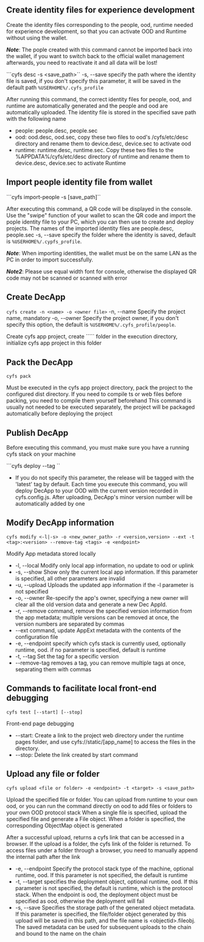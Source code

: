 ## Create identity files for experience development
Create the identity files corresponding to the people, ood, runtime needed for experience development, so that you can activate OOD and Runtime without using the wallet.

**_Note_**: The pople created with this command cannot be imported back into the wallet, if you want to switch back to the official wallet management afterwards, you need to reactivate it and all data will be lost!

```cyfs desc -s <save_path>``
-s, --save specify the path where the identity file is saved, if you don't specify this parameter, it will be saved in the default path `%USERHOME%/.cyfs_profile`

After running this command, the correct identity files for people, ood, and runtime are automatically generated and the people and ood are automatically uploaded. The identity file is stored in the specified save path with the following name
- people: people.desc, people.sec
- ood: ood.desc, ood.sec, copy these two files to ood's /cyfs/etc/desc directory and rename them to device.desc, device.sec to activate ood
- runtime: runtime.desc, runtime.sec. Copy these two files to the %APPDATA%/cyfs/etc/desc directory of runtime and rename them to device.desc, device.sec to activate Runtime

## Import people identity file from wallet
```cyfs import-people -s [save_path]``

After executing this command, a QR code will be displayed in the console. Use the "swipe" function of your wallet to scan the QR code and import the pople identity file to your PC, which you can then use to create and deploy projects. The names of the imported identity files are people.desc, people.sec
-s, --save specify the folder where the identity is saved, default is `%USERHOME%/.cypfs_profile`.

**_Note_**: When importing identities, the wallet must be on the same LAN as the PC in order to import successfully.

**_Note2_**: Please use equal width font for console, otherwise the displayed QR code may not be scanned or scanned with error

## Create DecApp
```cyfs create -n <name> -o <owner file>```
-n, --name Specify the project name, mandatory
-o, --owner Specify the project owner, if you don't specify this option, the default is ``%USERHOME%/.cyfs_profile/people``.

Create cyfs app project, create ```<name>`` folder in the execution directory, initialize cyfs app project in this folder
## Pack the DecApp
``cyfs pack``

Must be executed in the cyfs app project directory, pack the project to the configured dist directory. If you need to compile ts or web files before packing, you need to compile them yourself beforehand
This command is usually not needed to be executed separately, the project will be packaged automatically before deploying the project
## Publish DecApp
Before executing this command, you must make sure you have a running cyfs stack on your machine

```cyfs deploy --tag <tag>``

- If you do not specify this parameter, the release will be tagged with the 'latest' tag by default.
Each time you execute this command, you will deploy DecApp to your OOD with the current version recorded in cyfs.config.js. After uploading, DecApp's minor version number will be automatically added by one

## Modify DecApp information
```cyfs modify <-l|-s> -o <new_owner_path> -r <version,version> --ext -t <tag>:<version> --remove-tag <tags> -e <endpoint> ```

Modify App metadata stored locally
- -l, --local Modify only local app information, no update to ood or uplink
- -s, --show Show only the current local app information. If this parameter is specified, all other parameters are invalid
- -u, --upload Uploads the updated app information if the -l parameter is not specified
- -o, --owner Re-specify the app's owner, specifying a new owner will clear all the old version data and generate a new Dec AppId.
- -r, --remove command, remove the specified version information from the app metadata; multiple versions can be removed at once, the version numbers are separated by commas
- --ext command, update AppExt metadata with the contents of the configuration file
- -e, --endpoint specify which cyfs stack is currently used, optionally runtime, ood. if no parameter is specified, default is runtime
- -t, --tag Set the tag for a specific version
- --remove-tag removes a tag, you can remove multiple tags at once, separating them with commas
## Commands to facilitate local front-end debugging
```cyfs test [--start] [--stop]```

Front-end page debugging
- --start: Create a link to the project web directory under the runtime pages folder, and use cyfs://static/[app_name] to access the files in the directory.
- --stop: Delete the link created by start command
## Upload any file or folder
```cyfs upload <file or folder> -e <endpoint> -t <target> -s <save_path>```

Upload the specified file or folder. You can upload from runtime to your own ood, or you can run the command directly on ood to add files or folders to your own OOD protocol stack
When a single file is specified, upload the specified file and generate a File object. When a folder is specified, the corresponding ObjectMap object is generated<br>

After a successful upload, returns a cyfs link that can be accessed in a browser. If the upload is a folder, the cyfs link of the folder is returned. To access files under a folder through a browser, you need to manually append the internal path after the link

- -e, --endpoint Specify the protocol stack type of the machine, optional runtime, ood. If this parameter is not specified, the default is runtime
- -t, --target specifies the deployment object, optional runtime, ood. If this parameter is not specified, the default is runtime, which is the protocol stack. When the endpoint is ood, the deployment object must be specified as ood, otherwise the deployment will fail
- -s, --save Specifies the storage path of the generated object metadata. If this parameter is specified, the file/folder object generated by this upload will be saved in this path, and the file name is \<objectid>.fileobj. The saved metadata can be used for subsequent uploads to the chain and bound to the name on the chain